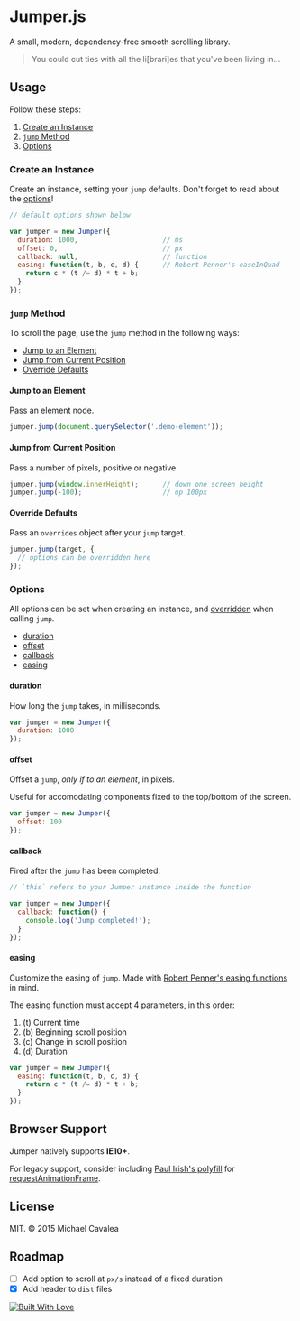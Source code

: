 # Jumper.js

A small, modern, dependency-free smooth scrolling library.

> You could cut ties with all the li[brari]es that you've been living in...

## Usage

Follow these steps:

1. [Create an Instance](#create-an-instance)
2. [`jump` Method](#jump-method)
3. [Options](#options)

### Create an Instance

Create an instance, setting your `jump` defaults. Don't forget to read about the [options](#options)!

```javascript
// default options shown below

var jumper = new Jumper({
  duration: 1000,                     // ms
  offset: 0,                          // px
  callback: null,                     // function
  easing: function(t, b, c, d) {      // Robert Penner's easeInQuad
    return c * (t /= d) * t + b;
  }
});
```

### `jump` Method

To scroll the page, use the `jump` method in the following ways:

* [Jump to an Element](#jump-to-an-element)
* [Jump from Current Position](#jump-from-current-position)
* [Override Defaults](#override-defaults)

#### Jump to an Element

Pass an element node.

```javascript
jumper.jump(document.querySelector('.demo-element'));
```

#### Jump from Current Position

Pass a number of pixels, positive or negative.

```javascript
jumper.jump(window.innerHeight);      // down one screen height
jumper.jump(-100);                    // up 100px
```

#### Override Defaults

Pass an `overrides` object after your `jump` target.

```javascript
jumper.jump(target, {
  // options can be overridden here
});
```

### Options

All options can be set when creating an instance, and [overridden](#override-defaults) when calling `jump`.

* [duration](#duration)
* [offset](#offset)
* [callback](#callback)
* [easing](#easing)

#### duration

How long the `jump` takes, in milliseconds.

```javascript
var jumper = new Jumper({
  duration: 1000
});
```

#### offset

Offset a `jump`, _only if to an element_, in pixels.

Useful for accomodating components fixed to the top/bottom of the screen.

```javascript
var jumper = new Jumper({
  offset: 100
});
```

#### callback

Fired after the `jump` has been completed.

```javascript
// `this` refers to your Jumper instance inside the function

var jumper = new Jumper({
  callback: function() {
    console.log('Jump completed!');
  }
});
```

#### easing

Customize the easing of `jump`. Made with [Robert Penner's easing functions](https://github.com/danro/jquery-easing/blob/master/jquery.easing.js) in mind.

The easing function must accept 4 parameters, in this order:

1. (t) Current time
2. (b) Beginning scroll position
3. (c) Change in scroll position
4. (d) Duration

```javascript
var jumper = new Jumper({
  easing: function(t, b, c, d) {
    return c * (t /= d) * t + b;
  }
});
```

## Browser Support

Jumper natively supports **IE10+**.

For legacy support, consider including [Paul Irish's polyfill](https://gist.github.com/paulirish/1579671) for [requestAnimationFrame](https://developer.mozilla.org/en-US/docs/Web/API/window/requestAnimationFrame).

## License

MIT. © 2015 Michael Cavalea

## Roadmap

- [ ] Add option to scroll at `px/s` instead of a fixed duration
- [x] Add header to `dist` files

[![Built With Love](http://forthebadge.com/images/badges/built-with-love.svg)](http://forthebadge.com)
